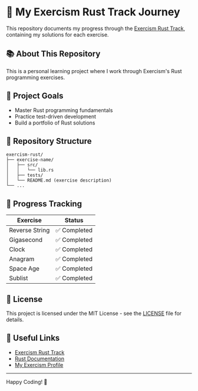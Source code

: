 # 🦀 My Exercism Rust Track Journey

This repository documents my progress through the [Exercism Rust Track](https://exercism.org/tracks/rust), containing my solutions for each exercise.

## 📚 About This Repository

This is a personal learning project where I work through Exercism's Rust programming exercises.

## 🎯 Project Goals

- Master Rust programming fundamentals
- Practice test-driven development
- Build a portfolio of Rust solutions

## 📂 Repository Structure

```
exercism-rust/
├── exercise-name/
│   ├── src/
│   │   └── lib.rs
│   ├── tests/
│   └── README.md (exercise description)
└── ...
```

## 🚀 Progress Tracking

| Exercise | Status |
|----------|--------|
| Reverse String | ✅ Completed |
| Gigasecond | ✅ Completed |
| Clock | ✅ Completed |
| Anagram | ✅ Completed |
| Space Age | ✅ Completed |
| Sublist | ✅ Completed |

## 📝 License

This project is licensed under the MIT License - see the [LICENSE](LICENSE) file for details.

## 🔗 Useful Links

- [Exercism Rust Track](https://exercism.org/tracks/rust)
- [Rust Documentation](https://doc.rust-lang.org/book/)
- [My Exercism Profile](https://exercism.org/profiles/HugoLorent)

---
Happy Coding! 🦀
